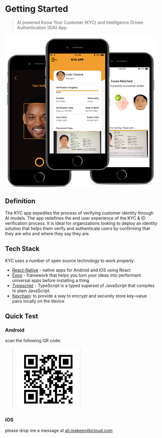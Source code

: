 # Getting Started

> AI powered Know Your Customer (KYC) and Intelligence Driven Authentication (IDA) App

![](_media/intro1.png)

<!-- <img src="_media/intro1.jpg" data-canonical-src="_media/intro1.jpg" width="822" height="548" /><br /><br /> -->

## Definition

The KYC app expedites the process of verifying customer identity through AI models. The app redefines the end user experience of the KYC & ID verification process. It is ideal for organizations looking to deploy an identity solution that helps them verify and authenticate users by confirming that they are who and where they say they are.

## Tech Stack

KYC uses a number of open source technology to work properly:

- [React-Native] - native apps for Android and iOS using React
- [Expo] - framework that helps you turn your ideas into performant universal apps before installing a thing
- [Typescript] - TypeScript is a typed superset of JavaScript that compiles to plain JavaScript.
- [Keychain]: to provide a way to encrypt and securely store key–value pairs locally on the device

## Quick Test

### Android

scan the following QR code:

> ![](_media/kycQR.png)

### iOS

please drop me a message at ali.makeen@icloud.com

[//]: # "These are reference links used in the body of this note and get stripped out when the markdown processor does its job. There is no need to format nicely because it shouldn't be seen. Thanks SO - http://stackoverflow.com/questions/4823468/store-comments-in-markdown-syntax"
[react-native]: https://facebook.github.io/react-native
[expo]: https://expo.io/
[typescript]: https://www.typescriptlang.org/
[keychain]: https://developer.apple.com/documentation/security/keychain_services
